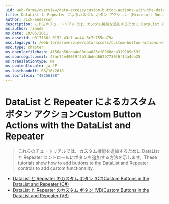 ```yaml
---
uid: web-forms/overview/data-access/custom-button-actions-with-the-datalist-and-repeater/index
title: DataList と Repeater によるカスタム ボタン アクション |Microsoft Docs
author: rick-anderson
description: これらのチュートリアルでは、カスタム機能を追加するために DataList と Repeater コントロールにボタンを追加する方法を示します。
ms.author: riande
ms.date: 10/05/2011
ms.assetid: d017f36f-0152-43c7-ac44-6c7c755ea79a
msc.legacyurl: /web-forms/overview/data-access/custom-button-actions-with-the-datalist-and-repeater
msc.type: chapter
ms.openlocfilehash: 4156ab56cda4e88caa883cf8968dca319109e59f
ms.sourcegitcommit: 45ac74e400f9f2b7dbded66297730f6f14a4eb25
ms.translationtype: MT
ms.contentlocale: ja-JP
ms.lasthandoff: 08/16/2018
ms.locfileid: "48256188"
---
```

<a name="custom-button-actions-with-the-datalist-and-repeater"></a><span data-ttu-id="7fb21-103">DataList と Repeater によるカスタム ボタン アクション</span><span class="sxs-lookup"><span data-stu-id="7fb21-103">Custom Button Actions with the DataList and Repeater</span></span>
====================
> <span data-ttu-id="7fb21-104">これらのチュートリアルでは、カスタム機能を追加するために DataList と Repeater コントロールにボタンを追加する方法を示します。</span><span class="sxs-lookup"><span data-stu-id="7fb21-104">These tutorials show how to add buttons to the DataList and Repeater controls to add custom functionality.</span></span>


- [<span data-ttu-id="7fb21-105">DataList と Repeater のカスタム ボタン (C#)</span><span class="sxs-lookup"><span data-stu-id="7fb21-105">Custom Buttons in the DataList and Repeater (C#)</span></span>](custom-buttons-in-the-datalist-and-repeater-cs.md)
- [<span data-ttu-id="7fb21-106">DataList と Repeater のカスタム ボタン (VB)</span><span class="sxs-lookup"><span data-stu-id="7fb21-106">Custom Buttons in the DataList and Repeater (VB)</span></span>](custom-buttons-in-the-datalist-and-repeater-vb.md)
